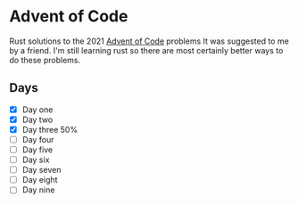 # Advent of Code

Rust solutions to the 2021 [Advent of Code](https://adventofcode.com/) problems
It was suggested to me by a friend.
I'm still learning rust so there are most certainly better ways to do these problems.

## Days

- [x] Day one
- [x] Day two
- [x] Day three 50%
- [ ] Day four
- [ ] Day five
- [ ] Day six
- [ ] Day seven
- [ ] Day eight
- [ ] Day nine
